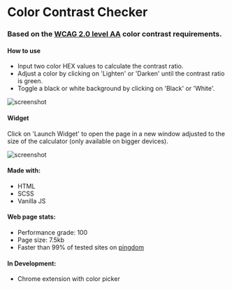 # Color Contrast Checker

### Based on the <a href="https://www.w3.org/TR/UNDERSTANDING-WCAG20/visual-audio-contrast-contrast.html">WCAG 2.0 level AA</a> color contrast requirements.

#### How to use

- Input two color HEX values to calculate the contrast ratio. 
- Adjust a color by clicking on 'Lighten' or 'Darken' until the contrast ratio is green.
- Toggle a black or white background by clicking on 'Black' or 'White'.

![screenshot](https://cloud.githubusercontent.com/assets/5447411/19009625/6b540fae-873b-11e6-98fe-1189f680bb1f.png)

#### Widget

Click on 'Launch Widget' to open the page in a new window adjusted to the size of the calculator (only available on bigger devices).

![screenshot](https://cloud.githubusercontent.com/assets/5447411/19009624/6b5291ec-873b-11e6-8f9a-ca1ed384984a.png)

#### Made with:
- HTML
- SCSS
- Vanilla JS

#### Web page stats:

- Performance grade: 100
- Page size: 7.5kb
- Faster than 99% of tested sites on <a href="https://tools.pingdom.com">pingdom</a>

#### In Development:

- Chrome extension with color picker
